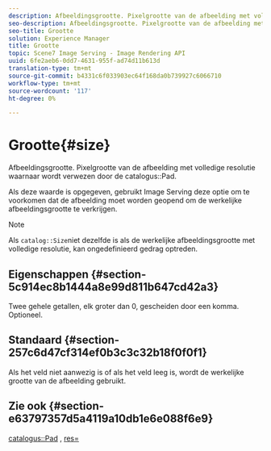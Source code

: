 ```yaml
---
description: Afbeeldingsgrootte. Pixelgrootte van de afbeelding met volledige resolutie waarnaar wordt verwezen door het cataloguspad.
seo-description: Afbeeldingsgrootte. Pixelgrootte van de afbeelding met volledige resolutie waarnaar wordt verwezen door het cataloguspad.
seo-title: Grootte
solution: Experience Manager
title: Grootte
topic: Scene7 Image Serving - Image Rendering API
uuid: 6fe2aeb6-0dd7-4631-955f-ad74d11b613d
translation-type: tm+mt
source-git-commit: b4331c6f033903ec64f168da0b739927c6066710
workflow-type: tm+mt
source-wordcount: '117'
ht-degree: 0%

---
```



# Grootte{#size}

Afbeeldingsgrootte. Pixelgrootte van de afbeelding met volledige resolutie waarnaar wordt verwezen door de catalogus::Pad.

Als deze waarde is opgegeven, gebruikt Image Serving deze optie om te voorkomen dat de afbeelding moet worden geopend om de werkelijke afbeeldingsgrootte te verkrijgen.

>[!NOTE]
>
>Als `catalog::Size`niet dezelfde is als de werkelijke afbeeldingsgrootte met volledige resolutie, kan ongedefinieerd gedrag optreden.

## Eigenschappen {#section-5c914ec8b1444a8e99d811b647cd42a3}

Twee gehele getallen, elk groter dan 0, gescheiden door een komma. Optioneel.

## Standaard {#section-257c6d47cf314ef0b3c3c32b18f0f0f1}

Als het veld niet aanwezig is of als het veld leeg is, wordt de werkelijke grootte van de afbeelding gebruikt.

## Zie ook {#section-e63797357d5a4119a10db1e6e088f6e9}

[catalogus::Pad](../../../../../../is-api/image-catalog/image-serving-api-ref/c-image-catalog-reference/c-image-svg-data-reference/c-image-data-reference/r-path-cat.md#reference-306afcaff172440ca81b85da8d78213c) ,  [res=](/help/aem-is-ir-api/is-api/http-ref/image-serving-api-ref/c-http-protocol-reference/c-command-reference/r-res.md)
